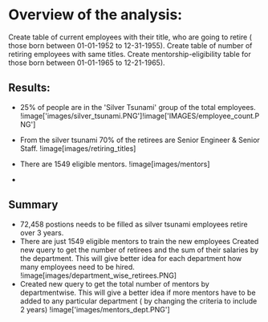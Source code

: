 # Overview of the analysis:
Create table of current employees with their title, who are going to retire ( those born between 01-01-1952 to 12-31-1955). Create table of number of retiring employees with same titles. Create  mentorship-eligibility table for those born between 01-01-1965 to 12-21-1965).

## Results:
* 25% of people are in the 'Silver Tsunami' group of the total employees.
!image['images/silver_tsunami.PNG']!image['IMAGES/employee_count.PNG']

* From the silver tsunami 70% of the retirees are Senior Engineer & Senior Staff.
!image[images/retiring_titles]
* There are 1549 eligible mentors. 
!image[images/mentors]
* 

## Summary
* 72,458 postions needs to be filled as silver tsunami employees retire over 3 years.
* There are just 1549 eligible mentors to train the new employees
Created new query to get the number of retirees and the sum of their salaries by the department. This will give better idea for each department how many employees need to be hired.
!image[images/department_wise_retirees.PNG]
* Created new query to get the total number of mentors by departmentwise. This will give a better idea if more mentors have to be added to any particular department ( by changing the criteria to include 2 years)
!image['images/mentors_dept.PNG']
